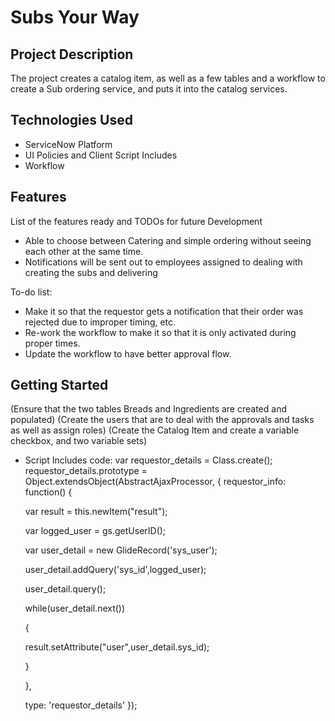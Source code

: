 # Subs Your Way

## Project Description
The project creates a catalog item, as well as a few tables and a workflow to create a Sub ordering service, and puts it into the catalog services.

## Technologies Used

* ServiceNow Platform
* UI Policies and Client Script Includes
* Workflow

## Features

List of the features ready and TODOs for future Development
* Able to choose between Catering and simple ordering without seeing each other at the same time.
* Notifications will be sent out to employees assigned to dealing with creating the subs and delivering

To-do list:
* Make it so that the requestor gets a notification that their order was rejected due to improper timing, etc.
* Re-work the workflow to make it so that it is only activated during proper times.
* Update the workflow to have better approval flow.

## Getting Started

(Ensure that the two tables Breads and Ingredients are created and populated)
(Create the users that are to deal with the approvals and tasks as well as assign roles)
(Create the Catalog Item and create a variable checkbox, and two variable sets)

- Script Includes code: 
var requestor_details = Class.create();
requestor_details.prototype = Object.extendsObject(AbstractAjaxProcessor, {
 requestor_info: function() {


  var result = this.newItem("result");


  var logged_user = gs.getUserID();


  var user_detail = new GlideRecord('sys_user');


  user_detail.addQuery('sys_id',logged_user);


  user_detail.query();


  while(user_detail.next())


  {

  result.setAttribute("user",user_detail.sys_id);

  }


  },


    type: 'requestor_details'
});
